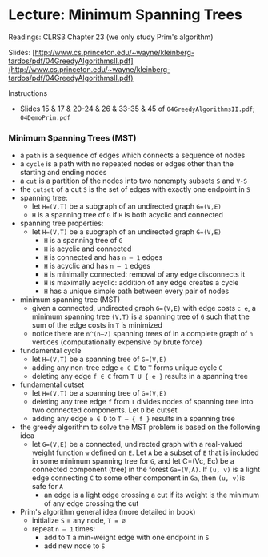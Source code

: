 # Lecture: Minimum Spanning Trees

Readings: CLRS3 Chapter 23 (we only study Prim's algorithm)

Slides: [http://www.cs.princeton.edu/~wayne/kleinberg-tardos/pdf/04GreedyAlgorithmsII.pdf](http://www.cs.princeton.edu/~wayne/kleinberg-tardos/pdf/04GreedyAlgorithmsII.pdf)

Instructions
- Slides 15 & 17 & 20-24 & 26 & 33-35 & 45 of ``04GreedyAlgorithmsII.pdf``; ``04DemoPrim.pdf``

### Minimum Spanning Trees (MST)
- a ``path`` is a sequence of edges which connects a sequence of nodes
- a ``cycle`` is a path with no repeated nodes or edges other than the starting and ending nodes
- a ``cut`` is a partition of the nodes into two nonempty subsets ``S`` and ``V-S``
- the ``cutset`` of a cut ``S`` is the set of edges with exactly one endpoint in ``S``
- spanning tree:
  - let ``H=(V,T)`` be a subgraph of an undirected graph ``G=(V,E)``
  - ``H`` is a spanning tree of ``G`` if ``H`` is both acyclic and connected
- spanning tree properties:
  - let ``H=(V,T)`` be a subgraph of an undirected graph ``G=(V,E)``
    - ``H`` is a spanning tree of ``G``
    - ``H`` is acyclic and connected
    - ``H`` is connected and has ``n – 1`` edges
    - ``H`` is acyclic and has ``n – 1`` edges
    - ``H`` is minimally connected: removal of any edge disconnects it
    - ``H`` is maximally acyclic: addition of any edge creates a cycle
    - ``H`` has a unique simple path between every pair of nodes
- minimum spanning tree (MST)
  - given a connected, undirected graph ``G=(V,E)`` with edge costs ``c_e``, a minimum spanning tree ``(V,T)`` is a spanning tree of ``G`` such that the sum of the edge costs in ``T`` is minimized
  - notice there are ``n^(n–2)`` spanning trees of in a complete graph of ``n`` vertices (computationally expensive by brute force)
- fundamental cycle
  - let ``H=(V,T)`` be a spanning tree of ``G=(V,E)``
  - adding any non-tree edge ``e ∈ E`` to ``T`` forms unique cycle ``C``
  - deleting any edge ``f ∈ C`` from ``T U { e }`` results in a spanning tree
- fundamental cutset
  - let ``H=(V,T)`` be a spanning tree of ``G=(V,E)``
  - deleting any tree edge ``f`` from ``T`` divides nodes of spanning tree into two connected components. Let ``D`` be cutset
  - adding any edge ``e ∈ D`` to ``T – { f }`` results in a spanning tree
- the greedy algorithm to solve the MST problem is based on the following idea
  - let ``G=(V,E)`` be a connected, undirected graph with a real-valued weight function ``w`` defined on ``E``. Let ``A`` be a subset of ``E`` that is included in some minimum spanning tree for ``G``, and let C=(Vc, Ec) be a connected component (tree) in the forest ``Ga=(V,A)``. If ``(u, v)`` is a light edge connecting ``C`` to some other component in ``Ga``, then ``(u, v)``is safe for ``A``
    - an edge is a light edge crossing a cut if its weight is the minimum of any edge crossing the cut
- Prim's algorithm general idea (more detailed in book)
  - initialize ``S`` = any node, ``T = ∅``
  - repeat ``n – 1`` times:
    - add to ``T`` a min-weight edge with one endpoint in ``S``
    - add new node to ``S``
